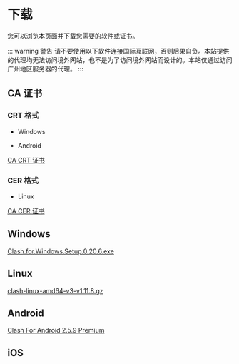 # 下载

您可以浏览本页面并下载您需要的软件或证书。

::: warning 警告
请不要使用以下软件连接国际互联网，否则后果自负。本站提供的代理均无法访问境外网站，也不是为了访问境外网站而设计的。本站仅通过访问广州地区服务器的代理。
:::

## CA 证书

### CRT 格式

- Windows

- Android

[CA CRT 证书](https://download.scut.life/scut.edu.cn_ca.crt)

### CER 格式

- Linux

[CA CER 证书](https://download.scut.life/scut.edu.cn_ca.cer)

## Windows

[Clash.for.Windows.Setup.0.20.6.exe](https://download.scut.life/Clash.for.Windows.Setup.0.20.6.exe)

## Linux

[clash-linux-amd64-v3-v1.11.8.gz](https://download.scut.life/clash-linux-amd64-v3-v1.11.8.gz)

## Android

[Clash For Android 2.5.9 Premium](https://download.scut.life/cfa-2.5.9-premium-universal-release.apk)

## iOS
